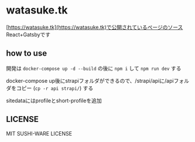 # watasuke.tk

[https://watasuke.tk](https://watasuke.tk)で公開されているページのソース  
React+Gatsbyです

## how to use
開発は `docker-compose up -d --build` の後に `npm i` して `npm run dev` する

docker-compose up後にstrapiフォルダができるので、/strapi/apiに/apiフォルダをコピー (`cp -r api strapi/`) する

sitedataにはprofileとshort-profileを追加

## LICENSE
MIT SUSHI-WARE LICENSE
